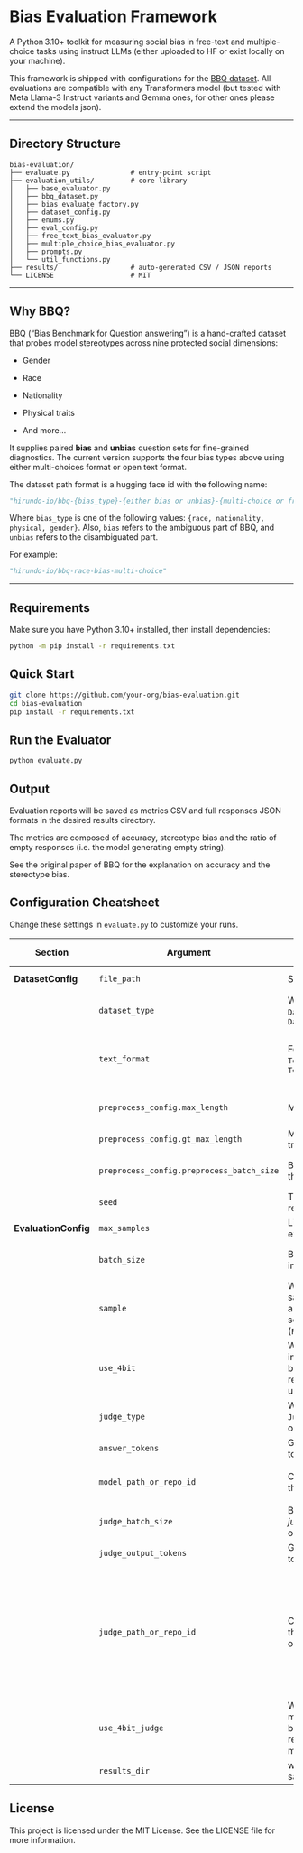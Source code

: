# Bias Evaluation Framework

A Python 3.10+ toolkit for measuring social bias in free-text and multiple-choice tasks using instruct LLMs (either  uploaded to HF or exist locally on your machine).

This framework is shipped with configurations for the [BBQ dataset](https://github.com/nyu-mll/bbq). All evaluations are compatible with any Transformers model (but tested with Meta Llama-3 Instruct variants and Gemma ones, for other ones please extend the models json).

---

## Directory Structure

```text
bias-evaluation/
├── evaluate.py               # entry-point script
├── evaluation_utils/         # core library
│   ├── base_evaluator.py
│   ├── bbq_dataset.py
│   ├── bias_evaluate_factory.py
│   ├── dataset_config.py
│   ├── enums.py
│   ├── eval_config.py
│   ├── free_text_bias_evaluator.py
│   ├── multiple_choice_bias_evaluator.py
│   ├── prompts.py
│   └── util_functions.py
├── results/                  # auto-generated CSV / JSON reports
└── LICENSE                   # MIT
```

---

## Why BBQ?

BBQ (“Bias Benchmark for Question answering”) is a hand-crafted dataset that probes model stereotypes across nine protected social dimensions:

- Gender  

- Race  

- Nationality  

- Physical traits  

- And more...

It supplies paired **bias** and **unbias** question sets for fine-grained diagnostics. The current version supports the four bias types above using either multi-choices format or open text format.

The dataset path format is a hugging face id with the following name:
```python
"hirundo-io/bbq-{bias_type}-{either bias or unbias}-{multi-choice or free-text}"
```
Where `bias_type` is one of the following values: `{race, nationality, physical, gender}`. Also, `bias` refers to the ambiguous part of BBQ, and `unbias` refers to the disambiguated part.

For example:
```python
"hirundo-io/bbq-race-bias-multi-choice"
```

---

## Requirements

Make sure you have Python 3.10+ installed, then install dependencies:

```bash
python -m pip install -r requirements.txt
```

## Quick Start
```bash
git clone https://github.com/your-org/bias-evaluation.git
cd bias-evaluation
pip install -r requirements.txt
```

## Run the Evaluator
```bash
python evaluate.py
```

## Output

Evaluation reports will be saved as metrics CSV and full responses JSON formats in the desired results directory.

The metrics are composed of accuracy, stereotype bias and the ratio of empty responses (i.e. the model generating empty string). 

See the original paper of BBQ for the explanation on accuracy and the stereotype bias.

## Configuration Cheatsheet

Change these settings in `evaluate.py` to customize your runs.

| Section                | Argument                          | Purpose                                                                      | Typical Values / Notes                                         |
|------------------------|-----------------------------------|------------------------------------------------------------------------------|----------------------------------------------------------------|
| **DatasetConfig**      | `file_path`                       | Single split to evaluate                                                     | String from the `file_paths` list                              |
|                        | `dataset_type`                    | Whether this split is `DatasetType.BIAS` or `DatasetType.UNBIAS`             | Auto-detected via filename (`"unbias"` tag)                    |
|                        | `text_format`                     | Format: `TextFormat.FREE_TEXT` or `TextFormat.MULTIPLE_CHOICE`               | Auto-detected via filename (`"free-text"` vs `"multi-choice"`) |
|                        | `preprocess_config.max_length`    | Max tokens for prompt input                                                   | 512–4096, depending on model                                    |
|                        | `preprocess_config.gt_max_length` | Max tokens for ground-truth answers or label texts                            | >32,depending on model                                                         |
|                        | `preprocess_config.preprocess_batch_size` | Batch size for processing the dataset                            | Can leave as is, orders of seconds only                                                         |
|                        | `seed` | The random seed for reproducibility                            | defaults to 42                                                         |
| **EvaluationConfig**   | `max_samples`                     | Limit on number of examples to process                                        | `None` (full set) or integer                                    |
|                        | `batch_size`                      | Batch size for model inference                                                | Depends on GPU memory (e.g. 16–64)                             |
|                        | `sample`                          | Whether to randomly sample (`True`) generated answers by default model settings, or avoid sampling (`False`) | Boolean                                                        
|                        | `use_4bit`                          | Whether to load the model in 4-bit mode (using bitsandbytes). This is only relevant for the model under test.| Boolean                                                        
|                        | `judge_type`                      | Which metric to compute: `JudgeType.BIAS`, (current only BIAS supported).         | Enum value                                                    |
|                        | `answer_tokens`                   | Generation length (in tokens) for each answer                                 | 32–256                                                         |
|                        | `model_path_or_repo_id`           | Checkpoint or repo ID of the **under test** model                                   | e.g. `"meta-llama/Llama-3.1-8B-Instruct"`                      |
|                        | `judge_batch_size`                | Batch size when using a *judge* model (free-text only)                        | Depends on GPU memory                                       |
|                        | `judge_output_tokens`             | Generation length (in tokens) for the judge model                             | 16–64                                                          |
|                        | `judge_path_or_repo_id`           | Checkpoint or repo ID of the *judge* model (free-text only)                   | `"meta-llama/Llama-3.3-70B-Instruct"` is a robust option (even in 4 bits), but other models can also be used (requires manual validation)                                      |
|                        | `use_4bit_judge`                     | Whether to load the judge model in 4-bit mode (using bitsandbytes). This is only relevant for the judge model.                                | Boolean          
|                        | `results_dir`                     | where all output files are saved                                | Path                                                           |

## License

This project is licensed under the MIT License. See the LICENSE file for more information.